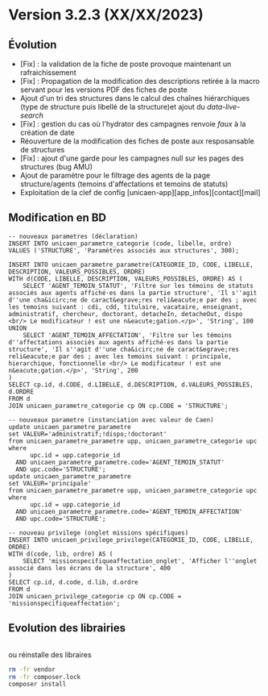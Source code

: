 Version 3.2.3 (XX/XX/2023)
====

Évolution
---

- [Fix] : la validation de la fiche de poste provoque maintenant un rafraichissement
- [Fix] : Propagation de la modification des descriptions retirée à la macro servant pour les versions PDF des fiches de poste
- Ajout d'un tri des structures dans le calcul des chaînes hiérarchiques (type de structure puis libellé de la structure)et ajout du *data-live-search*
- [Fix] : gestion du cas où l'hydrator des campagnes renvoie *faux* à la création de date
- Réouverture de la modification des fiches de poste aux resposansable de structures
- [Fix] : ajout d'une garde pour les campagnes null sur les pages des structures (bug AMU)
- Ajout de paramètre pour le filtrage des agents de la page structure/agents (temoins d'affectations et temoins de statuts)
- Exploitation de la clef de config [unicaen-app][app_infos][contact][mail] 

Modification en BD
---

```postgresql
-- nouveaux parametres (déclaration)
INSERT INTO unicaen_parametre_categorie (code, libelle, ordre) 
VALUES ('STRUCTURE', 'Paramètres associés aux structures', 300);

INSERT INTO unicaen_parametre_parametre(CATEGORIE_ID, CODE, LIBELLE, DESCRIPTION, VALEURS_POSSIBLES, ORDRE)
WITH d(CODE, LIBELLE, DESCRIPTION, VALEURS_POSSIBLES, ORDRE) AS (
    SELECT 'AGENT_TEMOIN_STATUT', 'Filtre sur les témoins de statuts associés aux agents affiché·es dans la partie structure', 'Il s''agit d''une cha&icirc;ne de caract&egrave;res reli&eacute;e par des ; avec les temoins suivant : cdi, cdd, titulaire, vacataire, enseignant, administratif, chercheur, doctorant, detacheIn, detacheOut, dispo <br/> Le modificateur ! est une n&eacute;gation.</p>', 'String', 100 UNION
    SELECT 'AGENT_TEMOIN_AFFECTATION', 'Filtre sur les témoins d''affectations associés aux agents affiché·es dans la partie structure', 'Il s''agit d''une cha&icirc;ne de caract&egrave;res reli&eacute;e par des ; avec les temoins suivant : principale, hierarchique, fonctionnelle <br/> Le modificateur ! est une n&eacute;gation.</p>', 'String', 200
)
SELECT cp.id, d.CODE, d.LIBELLE, d.DESCRIPTION, d.VALEURS_POSSIBLES, d.ORDRE
FROM d
JOIN unicaen_parametre_categorie cp ON cp.CODE = 'STRUCTURE';

-- nouveaux parametre (instanciation avec valeur de Caen)
update unicaen_parametre_parametre
set VALEUR='administratif;!dispo;!doctorant'
from unicaen_parametre_parametre upp, unicaen_parametre_categorie upc
where
      upc.id = upp.categorie_id
  AND unicaen_parametre_parametre.code='AGENT_TEMOIN_STATUT'
  AND upc.code='STRUCTURE';
update unicaen_parametre_parametre
set VALEUR='principale'
from unicaen_parametre_parametre upp, unicaen_parametre_categorie upc
where
      upc.id = upp.categorie_id
  AND unicaen_parametre_parametre.code='AGENT_TEMOIN_AFFECTATION'
  AND upc.code='STRUCTURE';

-- nouveau privilege (onglet missions spécifiques)
INSERT INTO unicaen_privilege_privilege(CATEGORIE_ID, CODE, LIBELLE, ORDRE)
WITH d(code, lib, ordre) AS (
    SELECT 'missionspecifiqueaffectation_onglet', 'Afficher l''onglet associé dans les écrans de la structure', 400
)
SELECT cp.id, d.code, d.lib, d.ordre
FROM d
JOIN unicaen_privilege_categorie cp ON cp.CODE = 'missionspecifiqueaffectation';
```

Evolution des librairies 
---

```bash
```

ou réinstalle des libraires 
```bash
rm -fr vendor
rm -fr composer.lock
composer install
```
